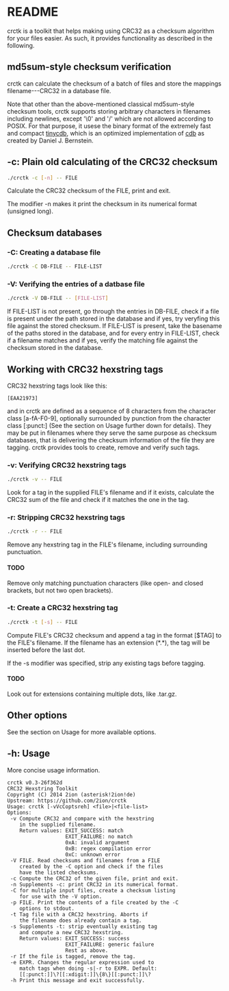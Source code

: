 # README

crctk is a toolkit that helps making using CRC32 as a checksum algorithm
for your files easier. As such, it provides functionality as described
in the following.

## md5sum-style checksum verification

crctk can calculate the checksum of a batch of files and store the
mappings filename---CRC32 in a database file.

Note that other than the above-mentioned classical md5sum-style checksum
tools, crctk supports storing arbitrary characters in filenames
including newlines, except '\0' and '/' which are not allowed according
to POSIX. For that purpose, it usese the binary format of the extremely
fast and compact [tinycdb][], which is an optimized
implementation of [cdb][] as created by Daniel J. Bernstein.

[tinycdb]: http://www.corpit.ru/mjt/tinycdb.html
[cdb]: http://cr.yp.to/cdb.html

## -c: Plain old calculating of the CRC32 checksum

```sh
./crctk -c [-n] -- FILE
```

Calculate the CRC32 checksum of the FILE, print and exit.

The modifier -n makes it print the checksum in its numerical format
(unsigned long).

## Checksum databases

### -C: Creating a database file

```sh
./crctk -C DB-FILE -- FILE-LIST
```

### -V: Verifying the entries of a datbase file

```sh
./crctk -V DB-FILE -- [FILE-LIST]
```

If FILE-LIST is not present, go through the entries in DB-FILE,
check if a file is present under the path stored in the database and
if yes, try veryfing this file against the stored checksum.
If FILE-LIST is present, take the basename of the paths stored in
the database, and for every entry in FILE-LIST, check if a
filename matches and if yes, verify the matching file against the
checksum stored in the database.

## Working with CRC32 hexstring tags

CRC32 hexstring tags look like this:
```
[EAA21973]
```
and in crctk are defined as a sequence of 8 characters from the
character class \[a-fA-F0-9\], optionally surrounded by punction from the
character class \[:punct:\] (See the section on Usage further down for
details). They may be put in filenames where they serve
the same purpose as checksum databases, that is delivering the checksum
information of the file they are tagging. crctk provides tools to
create, remove and verify such tags.

### -v: Verifying CRC32 hexstring tags

```sh
./crctk -v -- FILE
```
Look for a tag in the supplied FILE's filename and if it exists,
calculate the CRC32 sum of the file and check if it matches the one in
the tag.

### -r: Stripping CRC32 hexstring tags

```sh
./crctk -r -- FILE
```

Remove any hexstring tag in the FILE's filename, including surrounding
punctuation.

#### TODO

Remove only matching punctuation characters (like open- and closed
brackets, but not two open brackets).

### -t: Create a CRC32 hexstring tag

```sh
./crctk -t [-s] -- FILE
```

Compute FILE's CRC32 checksum and append a tag in the format \[$TAG\] to
the FILE's filename. If the filename has an extension (\*.\*), the tag
will be inserted before the last dot.

If the -s modifier was specified, strip any existing tags before
tagging.

#### TODO

Look out for extensions containing multiple dots, like .tar.gz.

## Other options

See the section on Usage for more available options.

## -h: Usage

More concise usage information.

```
crctk v0.3-26f362d
CRC32 Hexstring Toolkit
Copyright (C) 2014 2ion (asterisk!2ion!de)
Upstream: https://github.com/2ion/crctk
Usage: crctk [-vVcCoptsreh] <file>|<file-list>
Options:
 -v Compute CRC32 and compare with the hexstring
    in the supplied filename.
    Return values: EXIT_SUCCESS: match
                   EXIT_FAILURE: no match
                   0xA: invalid argument
                   0xB: regex compilation error
                   0xC: unknown error
 -V FILE. Read checksums and filenames from a FILE
    created by the -C option and check if the files
    have the listed checksums.
 -c Compute the CRC32 of the given file, print and exit.
 -n Supplements -c: print CRC32 in its numerical format.
 -C for multiple input files, create a checksum listing
    for use with the -V option.
 -p FILE. Print the contents of a file created by the -C
    options to stdout.
 -t Tag file with a CRC32 hexstring. Aborts if
    the filename does already contain a tag.
 -s Supplements -t: strip eventually existing tag
    and compute a new CRC32 hexstring.
    Return values: EXIT_SUCCESS: success
                   EXIT_FAILURE: generic failure
                   Rest as above.
 -r If the file is tagged, remove the tag.
 -e EXPR. Changes the regular expression used to
    match tags when doing -s|-r to EXPR. Default:
    [[:punct:]]\?[[:xdigit:]]\{8\}[[:punct:]]\?
 -h Print this message and exit successfully.
```
